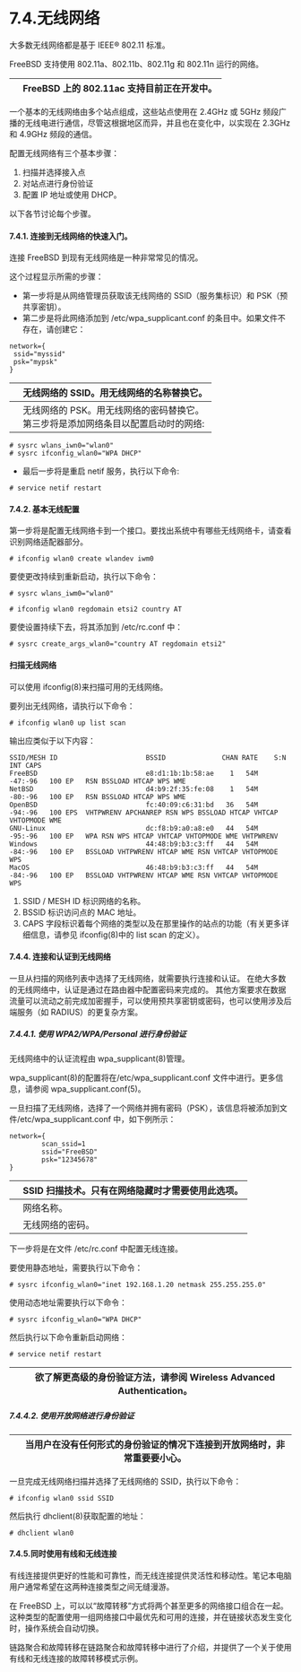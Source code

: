 # 7.4.无线网络

大多数无线网络都是基于 IEEE® 802.11 标准。

FreeBSD 支持使用 802.11a、802.11b、802.11g 和 802.11n 运行的网络。

|  | FreeBSD 上的 802.11ac 支持目前正在开发中。 |
| -- | -------------------------------------------- |

一个基本的无线网络由多个站点组成，这些站点使用在 2.4GHz 或 5GHz 频段广播的无线电进行通信，尽管这根据地区而异，并且也在变化中，以实现在 2.3GHz 和 4.9GHz 频段的通信。

配置无线网络有三个基本步骤：

1. 扫描并选择接入点
2. 对站点进行身份验证
3. 配置 IP 地址或使用 DHCP。

以下各节讨论每个步骤。

#### 7.4.1. 连接到无线网络的快速入门。

连接 FreeBSD 到现有无线网络是一种非常常见的情况。

这个过程显示所需的步骤：

* 第一步将是从网络管理员获取该无线网络的 SSID（服务集标识）和 PSK（预共享密钥）。
* 第二步是将此网络添加到 /etc/wpa_supplicant.conf 的条目中。如果文件不存在，请创建它：

```
network={
 ssid="myssid" 
 psk="mypsk" 
}
```

|  | 无线网络的 SSID。用无线网络的名称替换它。                                           |
| -- | ------------------------------------------------------------------------------------- |
|  | 无线网络的 PSK。用无线网络的密码替换它。<br />第三步将是添加网络条目以配置启动时的网络: |

```
# sysrc wlans_iwn0="wlan0"
# sysrc ifconfig_wlan0="WPA DHCP"
```

* 最后一步将是重启 netif 服务，执行以下命令:

```
# service netif restart
```

#### 7.4.2. 基本无线配置

第一步将是配置无线网络卡到一个接口。要找出系统中有哪些无线网络卡，请查看识别网络适配器部分。

```
# ifconfig wlan0 create wlandev iwm0
```

要使更改持续到重新启动，执行以下命令：

```
# sysrc wlans_iwm0="wlan0"
```

```
# ifconfig wlan0 regdomain etsi2 country AT
```

要使设置持续下去，将其添加到 /etc/rc.conf 中：

```
# sysrc create_args_wlan0="country AT regdomain etsi2"
```

#### 扫描无线网络

可以使用 ifconfig(8)来扫描可用的无线网络。

要列出无线网络，请执行以下命令：

```
# ifconfig wlan0 up list scan
```

输出应类似于以下内容：

```
SSID/MESH ID                      BSSID              CHAN RATE    S:N     INT CAPS
FreeBSD                           e8:d1:1b:1b:58:ae    1   54M  -47:-96   100 EP   RSN BSSLOAD HTCAP WPS WME
NetBSD                            d4:b9:2f:35:fe:08    1   54M  -80:-96   100 EP   RSN BSSLOAD HTCAP WPS WME
OpenBSD                           fc:40:09:c6:31:bd   36   54M  -94:-96   100 EPS  VHTPWRENV APCHANREP RSN WPS BSSLOAD HTCAP VHTCAP VHTOPMODE WME
GNU-Linux                         dc:f8:b9:a0:a8:e0   44   54M  -95:-96   100 EP   WPA RSN WPS HTCAP VHTCAP VHTOPMODE WME VHTPWRENV
Windows                           44:48:b9:b3:c3:ff   44   54M  -84:-96   100 EP   BSSLOAD VHTPWRENV HTCAP WME RSN VHTCAP VHTOPMODE WPS
MacOS                             46:48:b9:b3:c3:ff   44   54M  -84:-96   100 EP   BSSLOAD VHTPWRENV HTCAP WME RSN VHTCAP VHTOPMODE WPS
```

1. SSID / MESH ID 标识网络的名称。
2. BSSID 标识访问点的 MAC 地址。
3. CAPS 字段标识着每个网络的类型以及在那里操作的站点的功能（有关更多详细信息，请参见 ifconfig(8)中的 list scan 的定义）。

#### 7.4.4. 连接和认证到无线网络

一旦从扫描的网络列表中选择了无线网络，就需要执行连接和认证。 在绝大多数的无线网络中，认证是通过在路由器中配置密码来完成的。 其他方案要求在数据流量可以流动之前完成加密握手，可以使用预共享密钥或密码，也可以使用涉及后端服务（如 RADIUS）的更复杂方案。

##### 7.4.4.1. 使用 WPA2/WPA/Personal 进行身份验证

无线网络中的认证流程由 wpa_supplicant(8)管理。

wpa_supplicant(8)的配置将在/etc/wpa_supplicant.conf 文件中进行。更多信息，请参阅 wpa_supplicant.conf(5)。

一旦扫描了无线网络，选择了一个网络并拥有密码（PSK），该信息将被添加到文件/etc/wpa_supplicant.conf 中，如下例所示：

```
network={
        scan_ssid=1 
        ssid="FreeBSD" 
        psk="12345678" 
}
```

|  | SSID 扫描技术。只有在网络隐藏时才需要使用此选项。 |
| -- | --------------------------------------------------- |
|  | 网络名称。                                        |
|  | 无线网络的密码。                                  |

下一步将是在文件 /etc/rc.conf 中配置无线连接。

要使用静态地址，需要执行以下命令：

```
# sysrc ifconfig_wlan0="inet 192.168.1.20 netmask 255.255.255.0"
```

使用动态地址需要执行以下命令：

```
# sysrc ifconfig_wlan0="WPA DHCP"
```

然后执行以下命令重新启动网络：

```
# service netif restart
```

|  | 欲了解更高级的身份验证方法，请参阅 Wireless Advanced Authentication。 |
| -- | ----------------------------------------------------------------------- |

##### 7.4.4.2. 使用开放网络进行身份验证

|  | 当用户在没有任何形式的身份验证的情况下连接到开放网络时，非常重要要小心。 |
| -- | -------------------------------------------------------------------------- |

一旦完成无线网络扫描并选择了无线网络的 SSID，执行以下命令：

```
# ifconfig wlan0 ssid SSID
```

然后执行 dhclient(8)获取配置的地址：

```
# dhclient wlan0
```

#### 7.4.5.同时使用有线和无线连接

有线连接提供更好的性能和可靠性，而无线连接提供灵活性和移动性。笔记本电脑用户通常希望在这两种连接类型之间无缝漫游。

在 FreeBSD 上，可以以“故障转移”方式将两个甚至更多的网络接口组合在一起。这种类型的配置使用一组网络接口中最优先和可用的连接，并在链接状态发生变化时，操作系统会自动切换。

链路聚合和故障转移在链路聚合和故障转移中进行了介绍，并提供了一个关于使用有线和无线连接的故障转移模式示例。
